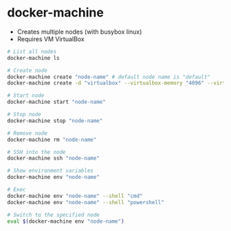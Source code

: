 # docker-machine

- Creates multiple nodes (with busybox linux)
- Requires VM VirtualBox

```sh
# List all nodes
docker-machine ls

# Create node
docker-machine create "node-name" # default node name is "default"
docker-machine create -d "virtualbox" --virtualbox-memory "4096" --virtualbox-cpu-count "2" "node-name"

# Start node
docker-machine start "node-name"

# Stop node
docker-machine stop "node-name"

# Remove node
docker-machine rm "node-name"
```

```sh
# SSH into the node
docker-machine ssh "node-name"

# Show environment variables
docker-machine env "node-name"

# Exec
docker-machine env "node-name" --shell "cmd"
docker-machine env "node-name" --shell "powershell"
```

```sh
# Switch to the specified node
eval $(docker-machine env "node-name")
```
